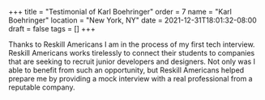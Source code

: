 +++
title = "Testimonial of Karl Boehringer"
order = 7
name = "Karl Boehringer"
location = "New York, NY"
date = 2021-12-31T18:01:32-08:00
draft = false
tags = []
+++

Thanks to Reskill Americans I am in the process of my first tech interview.
Reskill Americans works tirelessly to connect their students to companies that
are seeking to recruit junior developers and designers. Not only was I able to
benefit from such an opportunity, but Reskill Americans helped prepare me by
providing a mock interview with a real professional from a reputable company.